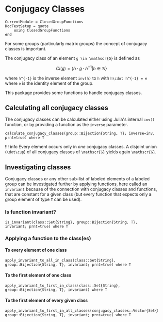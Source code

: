 # Conjugacy Classes

```@meta
CurrentModule = ClosedGroupFunctions
DocTestSetup = quote
    using ClosedGroupFunctions
end
```

For some groups (particularly matrix groups) the concept of conjugacy classes is important. 

The conjugacy class of an element ``g \in \mathscr{G}`` is defined as
```math
Cl(g) = \{h \cdot g \cdot h^{-1} | h \in \mathscr{G}\}
```

where ``h^{-1}`` is the inverse element `inv(h)` to `h` with ``h\cdot h^{-1} = e`` where ``e`` is the identity element of the group.

This package provides some functions to handle conjugacy classes.

## Calculating all conjugacy classes

The conjugacy classes can be calculated either using Julia's internal `inv()` function, or by providing a function as the `inverse` parameter.

```@docs
calculate_conjugacy_classes(group::Bijection{String, T}; inverse=inv, prnt=true) where T
```

!!! info
    Every element occurs only in *one* conjugacy classes. A disjoint union (``\dot\cup``) of all conjugacy classes of ``\mathscr{G}`` yields again ``\mathscr{G}``.


## Investigating classes
Conjugacy classes or any other sub-list of labeled elements of a labeled group can be investigated further by applying functions, here called an `invariant` because of the connection with conjugacy classes and functions, that are constant for a given class (but every function that expects only a group element of type `T` can be used).

### Is function invariant?
```@docs
is_invariant(class::Set{String}, group::Bijection{String, T}, invariant; prnt=true) where T
```

### Applying a function to the class(es)
#### To every element of one class
```@docs
apply_invariant_to_all_in_class(class::Set{String}, group::Bijection{String, T}, invariant; prnt=true) where T
```

#### To the first element of one class
```@docs
apply_invariant_to_first_in_class(class::Set{String}, group::Bijection{String, T}, invariant) where T
```

#### To the first element of every given class
```@docs
apply_invariant_to_first_in_all_classes(conjugacy_classes::Vector{Set{String}}, group::Bijection{String, T}, invariant; prnt=true) where T
```